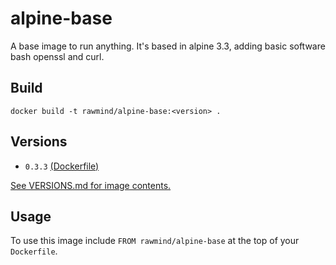 alpine-base
=============

A base image to run anything. It's based in alpine 3.3, adding basic software bash openssl and curl.

## Build

```
docker build -t rawmind/alpine-base:<version> .
```

## Versions

- `0.3.3` [(Dockerfile)](https://github.com/rawmind0/docker-alpine/blob/master/alpine-base/Dockerfile)

[See VERSIONS.md for image contents.](https://github.com/rawmind0/docker-alpine/blob/master/alpine-base/VERSIONS.md)

## Usage

To use this image include `FROM rawmind/alpine-base` at the top of your `Dockerfile`.
